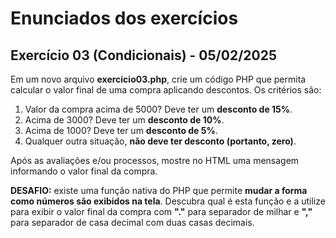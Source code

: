 # Enunciados dos exercícios

## Exercício 03 (Condicionais) - 05/02/2025

Em um novo arquivo **exercicio03.php**, crie um código PHP que permita calcular o valor final de uma compra aplicando descontos. Os critérios são:
 
1. Valor da compra acima de 5000? Deve ter um **desconto de 15%**. 
2. Acima de 3000? Deve ter um **desconto de 10%**.
3. Acima de 1000? Deve ter um **desconto de 5%**.
4. Qualquer outra situação, **não deve ter desconto (portanto, zero)**.
 
Após as avaliações e/ou processos, mostre no HTML uma mensagem informando o valor final da compra.
 
**DESAFIO:** existe uma função nativa do PHP que permite **mudar a forma como números são exibidos na tela**. Descubra qual é esta função e a utilize para exibir o valor final da compra com **"."** para separador de milhar e **","** para separador de casa decimal com duas casas decimais.